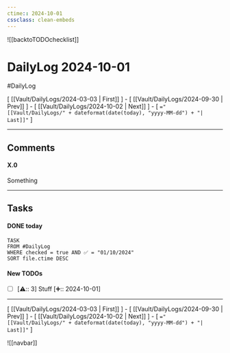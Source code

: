 ```yaml
---
ctime:: 2024-10-01
cssclass: clean-embeds
---
```

![[backtoTODOchecklist]]
# DailyLog 2024-10-01

#DailyLog

\[ [[Vault/DailyLogs/2024-03-03 | First]] \] - \[ [[Vault/DailyLogs/2024-09-30 | Prev]] \] - \[ [[Vault/DailyLogs/2024-10-02 | Next]] \] - \[ `="[[Vault/DailyLogs/" + dateformat(date(today), "yyyy-MM-dd") + "| Last]]"` \]

---

## Comments

#### X.0

Something



---

## Tasks
#### DONE today
```dataview
TASK
FROM #DailyLog
WHERE checked = true AND ✅ = "01/10/2024"
SORT file.ctime DESC
```


#### New TODOs
- [ ] [⚠️:: 3] Stuff [➕:: 2024-10-01]



---

\[ [[Vault/DailyLogs/2024-03-03 | First]] \] - \[ [[Vault/DailyLogs/2024-09-30 | Prev]] \] - \[ [[Vault/DailyLogs/2024-10-02 | Next]] \] - \[ `="[[Vault/DailyLogs/" + dateformat(date(today), "yyyy-MM-dd") + "| Last]]"` \]

![[navbar]]



